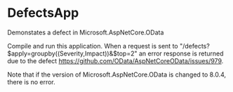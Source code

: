 # DefectsApp
Demonstates a defect in Microsoft.AspNetCore.OData

Compile and run this application.
When a request is sent to "/defects?$apply=groupby((Severity,Impact))&$top=2" an error response is returned due to the defect https://github.com/OData/AspNetCoreOData/issues/979.

Note that if the version of Microsoft.AspNetCore.OData is changed to 8.0.4, there is no error.
